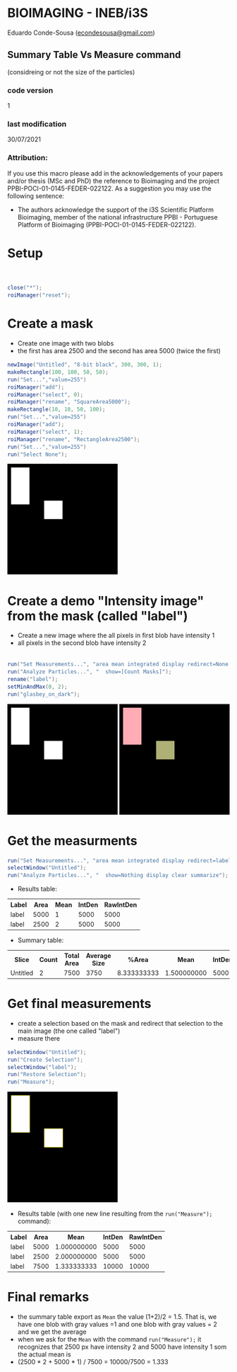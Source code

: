 


#  BIOIMAGING - INEB/i3S
Eduardo Conde-Sousa (econdesousa@gmail.com)

## Summary Table Vs Measure command

(considreing or not the size of the particles)

 
### code version
1

### last modification
30/07/2021

### Attribution:
If you use this macro please add in the acknowledgements of your papers and/or thesis (MSc and PhD) the reference to Bioimaging and the project PPBI-POCI-01-0145-FEDER-022122.
As a suggestion you may use the following sentence:
 * The authors acknowledge the support of the i3S Scientific Platform Bioimaging, member of the national infrastructure PPBI - Portuguese Platform of Bioimaging (PPBI-POCI-01-0145-FEDER-022122).


# Setup

```java


close("*");
roiManager("reset");


```

# Create a mask

* Create one image with two blobs
* the first has area 2500 and the second has area 5000 (twice the first)


```java
newImage("Untitled", "8-bit black", 300, 300, 1);
makeRectangle(100, 100, 50, 50);
run("Set...","value=255")
roiManager("add");
roiManager("select", 0);
roiManager("rename", "SquareArea5000");
makeRectangle(10, 10, 50, 100);
run("Set...","value=255")
roiManager("add");
roiManager("select", 1);
roiManager("rename", "RectangleArea2500");
run("Set...","value=255")
run("Select None");


```
<a href="image_1627656736011.png"><img src="image_1627656736011.png" width="250" alt="Untitled"/></a>

# Create a demo "Intensity image" from the mask (called "label")

* Create a new image where the all pixels in first blob have intensity 1
* all pixels in the second blob have intensity 2

```java

run("Set Measurements...", "area mean integrated display redirect=None decimal=9");
run("Analyze Particles...", "  show=[Count Masks]");
rename("label");
setMinAndMax(0, 2);
run("glasbey_on_dark");


```
<a href="image_1627656736206.png"><img src="image_1627656736206.png" width="250" alt="Untitled"/></a>
<a href="image_1627656736224.png"><img src="image_1627656736224.png" width="250" alt="label"/></a>

# Get the measurments

```java
run("Set Measurements...", "area mean integrated display redirect=label decimal=9");
selectWindow("Untitled");
run("Analyze Particles...", "  show=Nothing display clear summarize");


```
* Results table:


<table>
<tr><th>Label</th><th>Area</th><th>Mean</th><th>IntDen</th><th>RawIntDen</th></tr>
<tr><td>label</td><td>5000</td><td>1</td><td>5000</td><td>5000</td></tr>
<tr><td>label</td><td>2500</td><td>2</td><td>5000</td><td>5000</td></tr>
</table>

* Summary table:


<table>
<tr><th>Slice</th><th>Count</th><th>Total Area</th><th>Average Size</th><th>%Area</th><th>Mean</th><th>IntDen</th></tr>
<tr><td>Untitled</td><td>2</td><td>7500</td><td>3750</td><td>8.333333333</td><td>1.500000000</td><td>5000</td></tr>
</table>


# Get final measurements

* create a selection based on the mask and redirect that selection to the main image (the one called "label")
* measure there

```java
selectWindow("Untitled");
run("Create Selection");
selectWindow("label");
run("Restore Selection");
run("Measure");
```


<a href="image_1627656737734.png"><img src="image_1627656737734.png" width="250" alt="Untitled"/></a>

* Results table (with one new line resulting from the `run("Measure");` command):


<table>
<tr><th>Label</th><th>Area</th><th>Mean</th><th>IntDen</th><th>RawIntDen</th></tr>
<tr><td>label</td><td>5000</td><td>1.000000000</td><td>5000</td><td>5000</td></tr>
<tr><td>label</td><td>2500</td><td>2.000000000</td><td>5000</td><td>5000</td></tr>
<tr><td>label</td><td>7500</td><td>1.333333333</td><td>10000</td><td>10000</td></tr>
</table>


# Final remarks

* the summary table export as `Mean` the value (1+2)/2 = 1.5. That is, we have one blob with gray values =1 and one blob with gray values = 2 and we get the average
* when we ask for the `Mean` with the command `run("Measure");` it recognizes that 2500 px have intensity 2 and 5000 have intensity 1 som the actual mean is
* (2500 * 2 + 5000 * 1) / 7500 = 10000/7500 = 1.333


```
```
